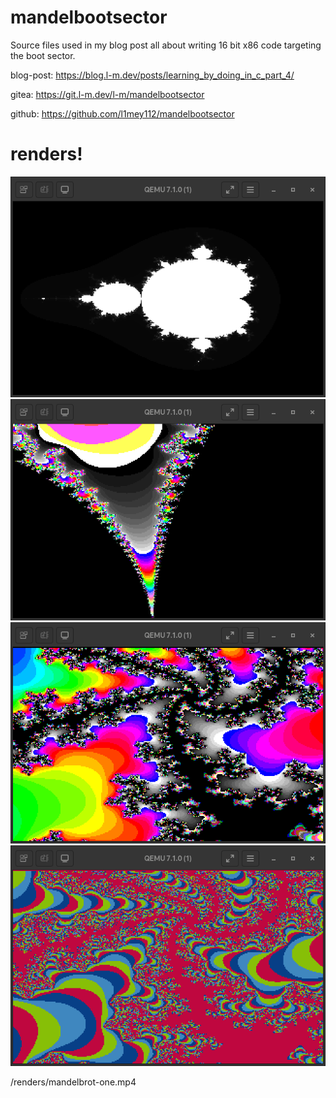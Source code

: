 # mandelbootsector

Source files used in my blog post all about writing 16 bit x86 code targeting the boot sector.

blog-post: https://blog.l-m.dev/posts/learning_by_doing_in_c_part_4/

gitea:     https://git.l-m.dev/l-m/mandelbootsector

github:    https://github.com/l1mey112/mandelbootsector

# renders!

![](/renders/black-1.png)
![](/renders/default-pinch-1.png)
![](/renders/defaultinv-2.png)
![](/renders/popsicle-6.png)

/renders/mandelbrot-one.mp4